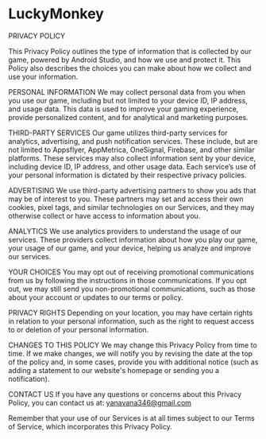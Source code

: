 # LuckyMonkey

PRIVACY POLICY

This Privacy Policy outlines the type of information that is collected by our game, powered by Android Studio, and how we use and protect it. This Policy also describes the choices you can make about how we collect and use your information.

PERSONAL INFORMATION We may collect personal data from you when you use our game, including but not limited to your device ID, IP address, and usage data. This data is used to improve your gaming experience, provide personalized content, and for analytical and marketing purposes.

THIRD-PARTY SERVICES Our game utilizes third-party services for analytics, advertising, and push notification services. These include, but are not limited to Appsflyer, AppMetrica, OneSignal, Firebase, and other similar platforms. These services may also collect information sent by your device, including device ID, IP address, and other usage data. Each service’s use of your personal information is dictated by their respective privacy policies.

ADVERTISING We use third-party advertising partners to show you ads that may be of interest to you. These partners may set and access their own cookies, pixel tags, and similar technologies on our Services, and they may otherwise collect or have access to information about you.

ANALYTICS We use analytics providers to understand the usage of our services. These providers collect information about how you play our game, your usage of our game, and your device, helping us analyze and improve our services.

YOUR CHOICES You may opt out of receiving promotional communications from us by following the instructions in those communications. If you opt out, we may still send you non-promotional communications, such as those about your account or updates to our terms or policy.

PRIVACY RIGHTS Depending on your location, you may have certain rights in relation to your personal information, such as the right to request access to or deletion of your personal information.

CHANGES TO THIS POLICY We may change this Privacy Policy from time to time. If we make changes, we will notify you by revising the date at the top of the policy and, in some cases, provide you with additional notice (such as adding a statement to our website's homepage or sending you a notification).

CONTACT US If you have any questions or concerns about this Privacy Policy, you can contact us at: yanavana346@gmail.com

Remember that your use of our Services is at all times subject to our Terms of Service, which incorporates this Privacy Policy.
